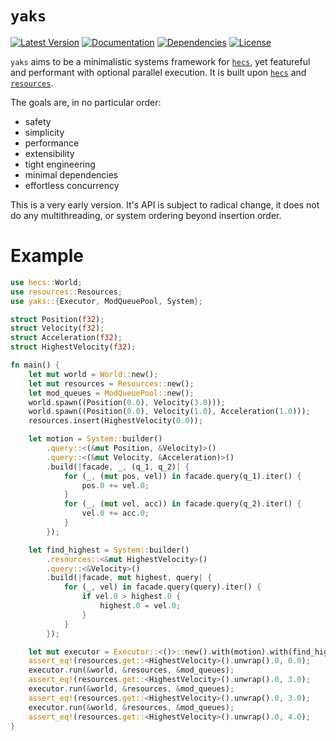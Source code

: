 # `yaks`
[![Latest Version]][crates.io]
[![Documentation]][docs.rs]
[![Dependencies]][deps.rs]
[![License]][license link]

`yaks` aims to be a minimalistic systems framework for [`hecs`], yet featureful and performant
with optional parallel execution.
It is built upon [`hecs`] and [`resources`].

The goals are, in no particular order:
- safety
- simplicity
- performance
- extensibility
- tight engineering
- minimal dependencies
- effortless concurrency

This is a very early version. It's API is subject to radical change, it does not do any
multithreading, or system ordering beyond insertion order.

# Example
```rust
use hecs::World;
use resources::Resources;
use yaks::{Executor, ModQueuePool, System};

struct Position(f32);
struct Velocity(f32);
struct Acceleration(f32);
struct HighestVelocity(f32);

fn main() {
    let mut world = World::new();
    let mut resources = Resources::new();
    let mod_queues = ModQueuePool::new();
    world.spawn((Position(0.0), Velocity(3.0)));
    world.spawn((Position(0.0), Velocity(1.0), Acceleration(1.0)));
    resources.insert(HighestVelocity(0.0));

    let motion = System::builder()
        .query::<(&mut Position, &Velocity)>()
        .query::<(&mut Velocity, &Acceleration)>()
        .build(|facade, _, (q_1, q_2)| {
            for (_, (mut pos, vel)) in facade.query(q_1).iter() {
                pos.0 += vel.0;
            }
            for (_, (mut vel, acc)) in facade.query(q_2).iter() {
                vel.0 += acc.0;
            }
        });

    let find_highest = System::builder()
        .resources::<&mut HighestVelocity>()
        .query::<&Velocity>()
        .build(|facade, mut highest, query| {
            for (_, vel) in facade.query(query).iter() {
                if vel.0 > highest.0 {
                    highest.0 = vel.0;
                }
            }
        });

    let mut executor = Executor::<()>::new().with(motion).with(find_highest);
    assert_eq!(resources.get::<HighestVelocity>().unwrap().0, 0.0);
    executor.run(&world, &resources, &mod_queues);
    assert_eq!(resources.get::<HighestVelocity>().unwrap().0, 3.0);
    executor.run(&world, &resources, &mod_queues);
    assert_eq!(resources.get::<HighestVelocity>().unwrap().0, 3.0);
    executor.run(&world, &resources, &mod_queues);
    assert_eq!(resources.get::<HighestVelocity>().unwrap().0, 4.0);
}
```

[`hecs`]: https://crates.io/crates/hecs
[`resources`]: https://crates.io/crates/resources

[Latest Version]: https://img.shields.io/crates/v/yaks.svg
[crates.io]: https://crates.io/crates/yaks
[Documentation]: https://docs.rs/yaks/badge.svg
[docs.rs]: https://docs.rs/yaks
[Dependencies]: https://deps.rs/repo/github/Ratysz/yaks/status.svg
[deps.rs]: https://deps.rs/repo/github/Ratysz/yaks
[License]: https://img.shields.io/crates/l/yaks.svg
[license link]: https://github.com/Ratysz/yaks/blob/master/LICENSE.md